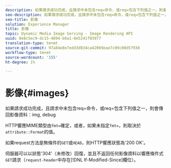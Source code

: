 ```yaml
---
description: 如果請求成功完成，且請求中未包含req=命令，或req=包含下列值之一，則會傳回影像資料img, debug
seo-description: 如果請求成功完成，且請求中未包含req=命令，或req=包含下列值之一，則會傳回影像資料img, debug
seo-title: 影像
solution: Experience Manager
title: 影像
topic: Dynamic Media Image Serving - Image Rendering API
uuid: 8e8c5ec9-dc15-4894-b6a1-8e5241f03977
translation-type: tm+mt
source-git-commit: 97a84e8e7edd3d834ca42069eae7c09c00d57938
workflow-type: tm+mt
source-wordcount: '155'
ht-degree: 1%

---
```



# 影像{#images}

如果請求成功完成，且請求中未包含req=命令，或req=包含下列值之一，則會傳回影像資料：img, debug

HTTP響應MIME類型由`fmt=`確定，或者，如果未指定`fmt=`，則取決於`attribute::Format`的值。

如果request方法是無條件的`GET`或`HEAD`，則HTTP響應狀態為&#39;200 OK&#39;。

伺服器可以以狀態&#39;304&#39;（未修改）回復，並且不返回任何影像資料以響應條件式`GET`請求（`request-header`中存在[!DNL If-Modified-Since]欄位）。
